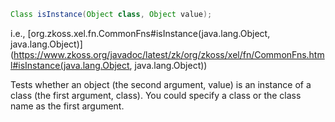```java
Class isInstance(Object class, Object value);
```

  
i.e.,
[org.zkoss.xel.fn.CommonFns#isInstance(java.lang.Object, java.lang.Object)](https://www.zkoss.org/javadoc/latest/zk/org/zkoss/xel/fn/CommonFns.html#isInstance(java.lang.Object, java.lang.Object))

Tests whether an object (the second argument, value) is an instance of a
class (the first argument, class). You could specify a class or the
class name as the first argument.


